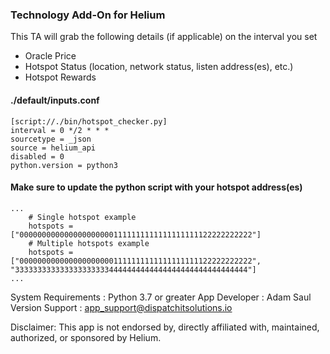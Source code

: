 ### Technology Add-On for Helium

This TA will grab the following details (if applicable) on the interval you set
- Oracle Price
- Hotspot Status (location, network status, listen address(es), etc.)
- Hotspot Rewards

#### ./default/inputs.conf
```
[script://./bin/hotspot_checker.py]
interval = 0 */2 * * *
sourcetype = _json
source = helium_api
disabled = 0
python.version = python3
```

#### Make sure to update the python script with your hotspot address(es)
```
...
    # Single hotspot example
    hotspots = ["0000000000000000000001111111111111111111122222222222"]
    # Multiple hotspots example
    hotspots = ["0000000000000000000001111111111111111111122222222222", "3333333333333333333334444444444444444444444444444444"]
...
```

System Requirements : Python 3.7 or greater
App Developer       : Adam Saul
Version Support     : app_support@dispatchitsolutions.io

Disclaimer:
This app is not endorsed by, directly affiliated with, maintained, authorized, or sponsored by Helium.
